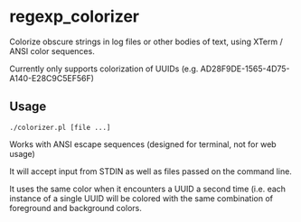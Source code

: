 regexp_colorizer
================

Colorize obscure strings in log files or other bodies of text, using XTerm / ANSI color sequences.

Currently only supports colorization of UUIDs (e.g. AD28F9DE-1565-4D75-A140-E28C9C5EF56F)

## Usage

```
./colorizer.pl [file ...]
```

Works with ANSI escape sequences (designed for terminal, not for web usage)

It will accept input from STDIN as well as files passed on the command line.

It uses the same color when it encounters a UUID a second time (i.e. each instance of a single UUID will be colored 
with the same combination of foreground and background colors.


